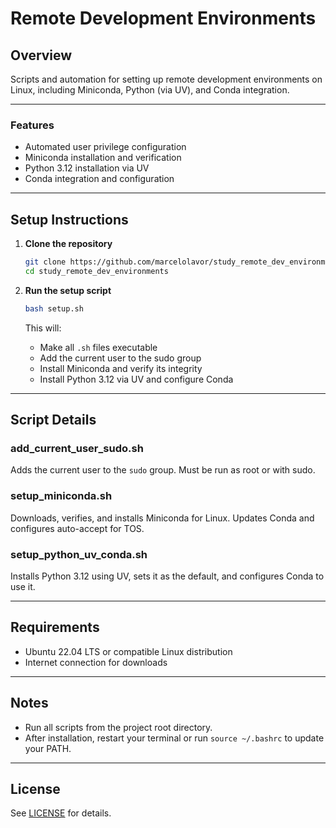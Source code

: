 # Remote Development Environments

## Overview

Scripts and automation for setting up remote development environments on Linux, including Miniconda, Python (via UV), and Conda integration.

---

### Features

- Automated user privilege configuration
- Miniconda installation and verification
- Python 3.12 installation via UV
- Conda integration and configuration

---

## Setup Instructions

1. **Clone the repository**
   ```bash
   git clone https://github.com/marcelolavor/study_remote_dev_environments.git
   cd study_remote_dev_environments
   ```

2. **Run the setup script**
   ```bash
   bash setup.sh
   ```
   This will:
   - Make all `.sh` files executable
   - Add the current user to the sudo group
   - Install Miniconda and verify its integrity
   - Install Python 3.12 via UV and configure Conda

---

## Script Details

### add_current_user_sudo.sh
Adds the current user to the `sudo` group. Must be run as root or with sudo.

### setup_miniconda.sh
Downloads, verifies, and installs Miniconda for Linux. Updates Conda and configures auto-accept for TOS.

### setup_python_uv_conda.sh
Installs Python 3.12 using UV, sets it as the default, and configures Conda to use it.

---

## Requirements

- Ubuntu 22.04 LTS or compatible Linux distribution
- Internet connection for downloads

---

## Notes

- Run all scripts from the project root directory.
- After installation, restart your terminal or run `source ~/.bashrc` to update your PATH.

---

## License

See [LICENSE](LICENSE) for details.
